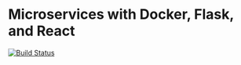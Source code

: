 # Microservices with Docker, Flask, and React

[![Build Status](https://travis-ci.org/zbege/testdriven-app.svg?branch=master)](https://travis-ci.org/zbege/testdriven-app)